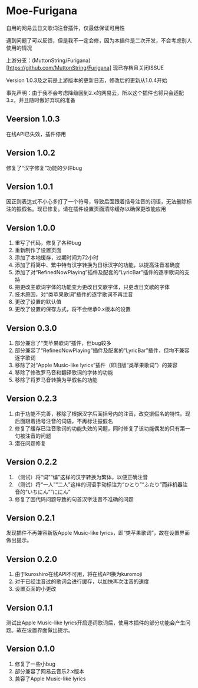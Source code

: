 # Moe-Furigana

自用的网易云日文歌词注音插件，仅最低保证可用性

遇到问题了可以反馈，但是我不一定会修，因为本插件是二次开发，不会考虑别人使用的情况

上游分支：(MuttonString/Furigana)[https://github.com/MuttonString/Furigana] 现已存档且关闭ISSUE

Version 1.0.3及之前是上游版本的更新日志，修改后的更新从1.0.4开始

事先声明：由于我不会考虑降级回到2.x的网易云，所以这个插件也将只会适配3.x，并且随时做好弃坑的准备

## Veersion 1.0.3

在线API已失效，插件停用

## Version 1.0.2

修复了“汉字修复”功能的少许bug

## Version 1.0.1

因正则表达式不小心多打了一个符号，导致后面跟着括号注音的词语，无法删除标注的振假名。现已修复。请在插件设置页面清除缓存以确保更改能应用

## Version 1.0.0

1. 重写了代码，修复了各种bug
2. 重新制作了设置页面
3. 添加了本地缓存，过期时间为72小时
4. 添加了将简中、繁中特有汉字转换为日标汉字的功能，以提高注音准确度
5. 添加了对“RefinedNowPlaying”插件及配套的“LyricBar”插件的逐字歌词的支持
6. 把更改主歌词字体的功能变为更改日文歌字体，只更改日文歌的字体
7. 技术原因，对“类苹果歌词”插件的逐字歌词不再注音
8. 更改了设置的默认值
9. 更改了设置的保存方式，将不会继承0.x版本的设置

## Version 0.3.0

1. 部分兼容了“类苹果歌词”插件，但bug较多
2. 部分兼容了“RefinedNowPlaying”插件及配套的“LyricBar”插件，但均不兼容逐字歌词
3. 移除了对“Apple Music-like lyrics”插件（即旧版“类苹果歌词”）的兼容
4. 移除了修改罗马音和翻译歌词的字体的功能
5. 移除了将罗马音转换为平假名的功能

## Version 0.2.3

1. 由于功能不完善，移除了根据汉字后面括号内的注音，改变振假名的特性。现后面跟着括号注音的词语，不再标注振假名
2. 修复了缓存已注音歌词的功能失效的问题，同时修复了该功能偶发的只有第一句被注音的问题
3. 潜在问题修复

## Version 0.2.2

1. （测试）将“词”“编”这样的汉字转换为繁体，以便正确注音
2. （测试）将“一人”“二人”这样的词语手动标注为“ひとり”“ふたり”而非机器注音的“いちにん”“ににん”
3. 修复了因代码问题导致的句首汉字注音不准确的问题

## Version 0.2.1

发现插件不再兼容新版Apple Music-like lyrics，即“类苹果歌词”，故在设置界面做出提示。

## Version 0.2.0

1. 由于kuroshiro在线API不可用，将在线API换为kuromoji
2. 对于已经注音过的歌词会进行缓存，以加快再次注音的速度
3. 设置页面的小更改

## Version 0.1.1

测试出Apple Music-like lyrics开启逐词歌词后，使用本插件的部分功能会产生问题。故在设置界面做出提示。

## Version 0.1.0

1. 修复了一些小bug
2. 部分兼容了网易云音乐2.x版本
3. 兼容了Apple Music-like lyrics
